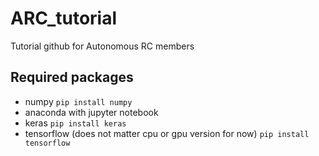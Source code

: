 # ARC_tutorial
Tutorial github for Autonomous RC members

## Required packages
* numpy
```pip install numpy```
* anaconda with jupyter notebook
* keras
```pip install keras```
* tensorflow (does not matter cpu or gpu version for now)
```pip install tensorflow```
